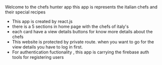 Welcome to the chefs hunter app
this app is represents the italian chefs and their special recipes

- This app is created by react.js
- there is a 5 sections in home page with the chefs of italy's
- each card have a view details buttons for know more details about the chefs
- This website is protected by private route. when you want to go for the view details you have to log in first.
- For authentication fuctionality , this app is carrying the firebase auth tools for registering users
